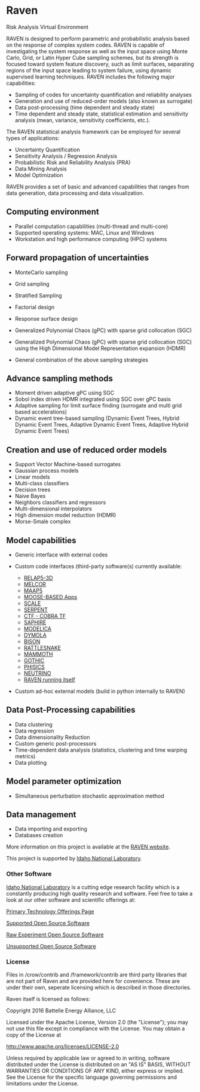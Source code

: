 # Raven
Risk Analysis Virtual Environment

RAVEN is designed to perform parametric and probabilistic analysis based on the response of complex system codes. RAVEN is capable of investigating the system response as well as the input space using Monte Carlo, Grid, or Latin Hyper Cube sampling schemes, but its strength is focused toward system feature discovery, such as limit surfaces, separating regions of the input space leading to system failure, using dynamic supervised learning techniques. RAVEN includes the following major capabilities:

- Sampling of codes for uncertainty quantification and reliability analyses
- Generation and use of reduced-order models (also known as surrogate)
- Data post-processing (time dependent and steady state)
- Time dependent and steady state, statistical estimation and sensitivity analysis (mean, variance, sensitivity coefficients, etc.).

The RAVEN statistical analysis framework can be employed for several types of applications:

- Uncertainty Quantification
- Sensitivity Analysis / Regression Analysis
- Probabilistic Risk and Reliability Analysis (PRA)
- Data Mining Analysis
- Model Optimization

RAVEN provides a set of basic and advanced capabilities that ranges from data generation, data processing and data visualization.

## Computing environment

- Parallel computation capabilities (multi-thread and multi-core)
- Supported operating systems: MAC, Linux and Windows
- Workstation and high performance computing (HPC) systems

## Forward propagation of uncertainties

- MonteCarlo sampling
- Grid sampling
- Stratified Sampling
- Factorial design
- Response surface design
- Generalized Polynomial Chaos (gPC) with sparse grid collocation (SGC)
- Generalized Polynomial Chaos (gPC) with sparse grid collocation (SGC) using the High Dimensional Model Representation expansion (HDMR)

- General combination of the above sampling strategies

## Advance sampling methods

- Moment driven adaptive gPC using SGC
- Sobol index driven HDMR integrated using SGC over gPC basis
- Adaptive sampling for limit surface finding (surrogate and multi grid based accelerations)
- Dynamic event tree-based sampling (Dynamic Event Trees, Hybrid Dynamic Event Trees, Adaptive Dynamic Event Trees, Adaptive Hybrid Dynamic Event Trees)

## Creation and use of reduced order models

- Support Vector Machine-based surrogates
- Gaussian process models
- Linear models
- Multi-class classifiers
- Decision trees
- Naive Bayes
- Neighbors classifiers and regressors
- Multi-dimensional interpolators
- High dimension model reduction (HDMR)
- Morse-Smale complex

## Model capabilities

- Generic interface with external codes
- Custom code interfaces (third-party software(s) currently available:
    - [RELAP5-3D](https://relap53d.inl.gov/SitePages/Home.aspx)  
    - [MELCOR](https://melcor.sandia.gov/about.html) 
    - [MAAP5](https://www.fauske.com/nuclear/maap-modular-accident-analysis-program) 
    - [MOOSE-BASED Apps](https://mooseframework.inl.gov/) 
    - [SCALE](https://www.ornl.gov/onramp/scale-code-system) 
    - [SERPENT](http://montecarlo.vtt.fi/) 
    - [CTF - COBRA TF](https://www.ne.ncsu.edu/rdfmg/cobra-tf/) 
    - [SAPHIRE](https://saphire.inl.gov/) 
    - [MODELICA](https://www.modelica.org/modelicalanguage) 
    - [DYMOLA](https://www.3ds.com/products-services/catia/products/dymola/) 
    - [BISON](https://bison.inl.gov/SitePages/Home.aspx) 
    - [RATTLESNAKE](https://rattlesnake.inl.gov/SitePages/Home.aspx)
    - [MAMMOTH](https://moose.inl.gov/mammoth/SitePages/Home.aspx) 
    - [GOTHIC](http://www.numerical.com/products/gothic/gothic_all.php) 
    - [PHISICS](https://modsimcode.inl.gov/SitePages/Home.aspx)
    - [NEUTRINO](http://www.neutrinodynamics.com/) 
    - [RAVEN running itself](https://raven.inl.gov/SitePages/Overview.aspx)

- Custom ad-hoc external models (build in python internally to RAVEN)

## Data Post-Processing capabilities

- Data clustering
- Data regression
- Data dimensionality Reduction
- Custom generic post-processors
- Time-dependent data analysis (statistics, clustering and time warping metrics)
- Data plotting

## Model parameter optimization

- Simultaneous perturbation stochastic approximation method

## Data management

- Data importing and exporting
- Databases creation

More information on this project is available at the [RAVEN website](https://raven.inl.gov/SitePages/Overview.aspx).

This project is supported by [Idaho National Laboratory](https://www.inl.gov/).


### Other Software
[Idaho National Laboratory](https://www.inl.gov/) is a cutting edge research facility which is a constantly producing high quality research and software. Feel free to take a look at our other software and scientific offerings at:

[Primary Technology Offerings Page](https://www.inl.gov/inl-initiatives/technology-deployment)

[Supported Open Source Software](https://github.com/idaholab)

[Raw Experiment Open Source Software](https://github.com/IdahoLabResearch)

[Unsupported Open Source Software](https://github.com/IdahoLabCuttingBoard)

### License

Files in /crow/contrib and /framework/contrib are third party libraries that are not part of Raven and are provided here for covenience. These are under their own, seperate licensing which is described in those directories.

Raven itself is licensed as follows:

Copyright 2016 Battelle Energy Alliance, LLC

Licensed under the Apache License, Version 2.0 (the "License");
you may not use this file except in compliance with the License.
You may obtain a copy of the License at

  http://www.apache.org/licenses/LICENSE-2.0

Unless required by applicable law or agreed to in writing, software
distributed under the License is distributed on an "AS IS" BASIS,
WITHOUT WARRANTIES OR CONDITIONS OF ANY KIND, either express or implied.
See the License for the specific language governing permissions and
limitations under the License.
